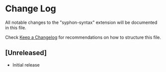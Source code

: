 # Change Log

All notable changes to the "syphon-syntax" extension will be documented in this file.

Check [Keep a Changelog](http://keepachangelog.com/) for recommendations on how to structure this file.

## [Unreleased]

- Initial release